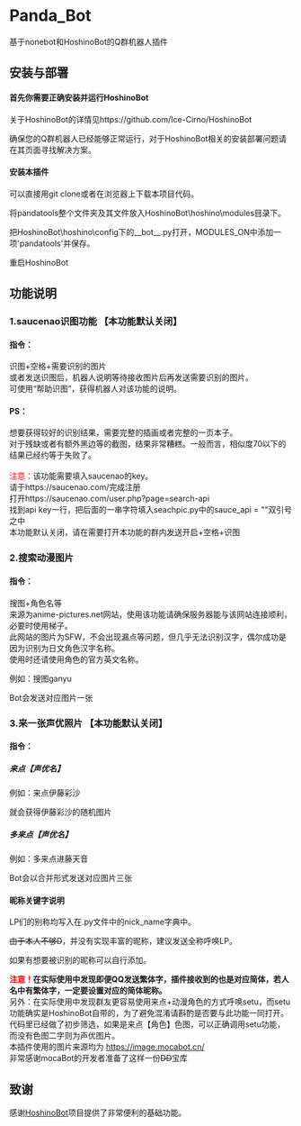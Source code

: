 # Panda_Bot
基于nonebot和HoshinoBot的Q群机器人插件

## 安装与部署

#### 首先你需要正确安装并运行HoshinoBot
关于HoshinoBot的详情见https://github.com/Ice-Cirno/HoshinoBot

确保您的Q群机器人已经能够正常运行，对于HoshinoBot相关的安装部署问题请在其页面寻找解决方案。

#### 安装本插件
可以直接用git clone或者在浏览器上下载本项目代码。

将pandatools整个文件夹及其文件放入HoshinoBot\hoshino\modules目录下。

把HoshinoBot\hoshino\config下的__bot__.py打开，MODULES_ON中添加一项'pandatools'并保存。

重启HoshinoBot


## 功能说明
### 1.saucenao识图功能 【本功能默认关闭】
#### 指令：
识图+空格+需要识别的图片<br />
或者发送识图后，机器人说明等待接收图片后再发送需要识别的图片。<br />
可使用“帮助识图”，获得机器人对该功能的说明。<br />
#### PS：
想要获得较好的识别结果，需要完整的插画或者完整的一页本子。<br />
对于残缺或者有额外黑边等的截图，结果非常糟糕。一般而言，相似度70以下的结果已经约等于失败了。<br />
<br />
<font color=Red>注意：</font>该功能需要填入saucenao的key。<br />
请于https://saucenao.com/完成注册<br />
打开https://saucenao.com/user.php?page=search-api<br />
找到api key一行，把后面的一串字符填入seachpic.py中的sauce_api = ""双引号之中<br />
本功能默认关闭，请在需要打开本功能的群内发送开启+空格+识图

### 2.搜索动漫图片
#### 指令：
搜图+角色名等<br />
来源为anime-pictures.net网站，使用该功能请确保服务器能与该网站连接顺利，必要时使用梯子。<br />
此网站的图片为SFW，不会出现漏点等问题，但几乎无法识别汉字，偶尔成功是因为识别为日文角色汉字名称。<br />
使用时还请使用角色的官方英文名称。<br />

例如：搜图ganyu<br />

Bot会发送对应图片一张<br />

### 3.来一张声优照片 【本功能默认关闭】
#### 指令：
##### 来点【声优名】

例如：来点伊藤彩沙

就会获得伊藤彩沙的随机图片

##### 多来点【声优名】

例如：多来点进藤天音

Bot会以合并形式发送对应图片三张

#### 昵称关键字说明

LP们的别称均写入在.py文件中的nick_name字典中。

~~由于本人不够D~~，并没有实现丰富的昵称，建议发送全称呼唤LP。

如果有想要被识别的昵称可以自行添加。

**<font color=Red>注意！</font>在实际使用中发现即便QQ发送繁体字，插件接收到的也是对应简体，若人名中有繁体字，一定要设置对应的简体昵称。**<br />
另外：在实际使用中发现群友更容易使用来点+动漫角色的方式呼唤setu，而setu功能确实是HoshinoBot自带的，为了避免混淆请斟酌是否要与此功能一同打开。<br />
代码里已经做了初步筛选，如果是来点【角色】色图，可以正确调用setu功能，而没有色图二字则为声优图片。<br />
本插件使用的图片来源均为 https://image.mocabot.cn/ <br />
非常感谢mocaBot的开发者准备了这样一份~~DD~~宝库


## 致谢


感谢[HoshinoBot](https://github.com/Ice-Cirno/HoshinoBot)项目提供了非常便利的基础功能。
